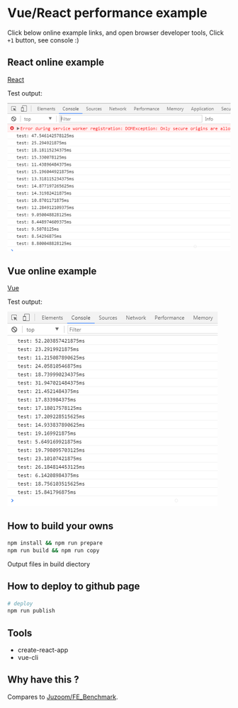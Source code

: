# Vue/React performance example

Click below online example links, and open browser developer tools, Click `+1` button, see console :)


## React online example
[React](https://suhaotian.github.io/FE_Benchmark/react)

Test output:

![react output](./pics/react-p.png)

## Vue online example
[Vue](https://suhaotian.github.io/FE_Benchmark/vue)

Test output:

![vue output](./pics/vue-p.png)

## How to build your owns

```bash
npm install && npm run prepare
npm run build && npm run copy
```

Output files in build diectory

## How to deploy to github page

```bash
# deploy
npm run publish
```

## Tools

* create-react-app
* vue-cli

## Why have this ?
Compares to [Juzoom/FE_Benchmark](https://github.com/Juzoom/FE_Benchmark).
